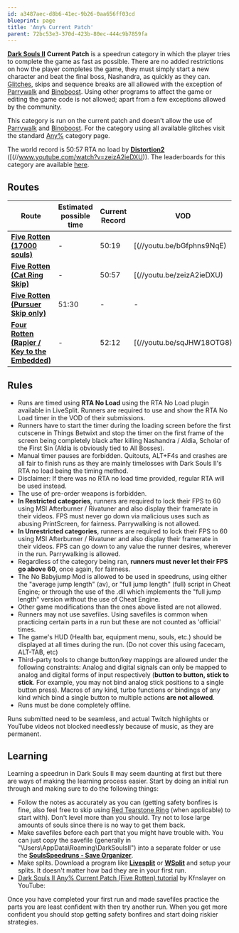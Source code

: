 ```yaml
---
id: a3487aec-d8b6-41ec-9b26-0aa656ff03cd
blueprint: page
title: 'Any% Current Patch'
parent: 72bc53e3-370d-423b-80ec-444c9b7859fa
---
```

[**Dark Souls II**](/darksouls2)  **Current Patch** is a speedrun category in which the player tries to complete the game as fast as possible. There are no added restrictions on how the player completes the game, they must simply start a new character and beat the final boss, Nashandra, as quickly as they can. [Glitches](/glitches), skips and sequence breaks are all allowed with the exception of [Parrywalk](/parrywalk) and [Binoboost](/binoboost). Using other programs to affect the game or editing the game code is not allowed; apart from a few exceptions allowed by the community.

This category is run on the current patch and doesn't allow the use of [Parrywalk](/parrywalk) and [Binoboost](/binoboost). For the category using all available glitches visit the standard [Any%](/any-darksouls2) category page.

The world record is 50:57 RTA no load by [**Distortion2**](//twitch.tv/distortion2) ([(//www.youtube.com/watch?v=zeizA2ieDXU)). The leaderboards for this category are available [here](//darksouls2-leaderboardanypercent-no-oob/bb).

## Routes

| Route | Estimated possible time | Current Record | VOD |
| --- | --- | --- | --- |
| [**Five Rotten (17000 souls)**](https://cdn.discordapp.com/attachments/270540244586201088/738038090379165696/Any__CP_notes_v01.pdf) | - | 50:19 | [(//youtu.be/bGfphns9NqE) |
| [**Five Rotten (Cat Ring Skip)**](http://docs.google.com/spreadsheets/d/1Z9A2zlMx7Ub5uuH3kXqITmRl7M-lPt61TT8EtXpruRM/edit?usp=sharing) | - | 50:57 | [(//youtu.be/zeizA2ieDXU) |
| [**Five Rotten (Pursuer Skip only)**](//pastebin.com/MPkz7Rcj) | 51:30 | - | - |
| [**Four Rotten (Rapier / Key to the Embedded)**](//wiki.speedsouls.com/Four_Rotten) | - | 52:12 | [(//youtu.be/sqJHW18OTG8) |

## Rules

- Runs are timed using **RTA No Load** using the RTA No Load plugin available in LiveSplit. Runners are required to use and show the RTA No Load timer in the VOD of their submissions.
- Runners have to start the timer during the loading screen before the first cutscene in Things Betwixt and stop the timer on the first frame of the screen being completely black after killing Nashandra / Aldia, Scholar of the First Sin (Aldia is obviously tied to All Bosses).
- Manual timer pauses are forbidden. Quitouts, ALT+F4s and crashes are all fair to finish runs as they are mainly timelosses with Dark Souls II's RTA no load being the timing method.
- Disclaimer: If there was no RTA no load time provided, regular RTA will be used instead.
- The use of pre-order weapons is forbidden.
- **In Restricted categories**, runners are required to lock their FPS to 60 using MSI Afterburner / Rivatuner and also display their framerate in their videos. FPS must never go down via malicious uses such as abusing PrintScreen, for fairness. Parrywalking is not allowed.
- **In Unrestricted categories**, runners are required to lock their FPS to 60 using MSI Afterburner / Rivatuner and also display their framerate in their videos. FPS can go down to any value the runner desires, wherever in the run. Parrywalking is allowed.
- Regardless of the category being ran, **runners must never let their FPS go above 60**, once again, for fairness.
- The No Babyjump Mod is allowed to be used in speedruns, using either the "average jump length" (av), or "full jump length" (full) script in Cheat Engine; or through the use of the .dll which implements the "full jump length" version without the use of Cheat Engine.
- Other game modifications than the ones above listed are not allowed.
- Runners may not use savefiles. Using savefiles is common when practicing certain parts in a run but these are not counted as 'official' times.
- The game's HUD (Health bar, equipment menu, souls, etc.) should be displayed at all times during the run. (Do not cover this using facecam, ALT-TAB, etc)
- Third-party tools to change button/key mappings are allowed under the following constraints: Analog and digital signals can only be mapped to analog and digital forms of input respectively (**button to button, stick to stick**. For example, you may not bind analog stick positions to a single button press). Macros of any kind, turbo functions or bindings of any kind which bind a single button to multiple actions **are not allowed**.
- Runs must be done completely offline.

Runs submitted need to be seamless, and actual Twitch highlights or YouTube videos not blocked needlessly because of music, as they are permanent.

## Learning

Learning a speedrun in Dark Souls II may seem daunting at first but there are ways of making the learning process easier. Start by doing an initial run through and making sure to do the following things:

- Follow the notes as accurately as you can (getting safety bonfires is fine, also feel free to skip using [Red Tearstone Ring](//darksouls2.wikidot.com/red-tearstone-ring) (when applicable) to start with). Don't level more than you should. Try not to lose large amounts of souls since there is no way to get them back.
- Make savefiles before each part that you might have trouble with. You can just copy the savefile (generally in "\Users<YourName>\AppData\Roaming\DarkSoulsII<SomeCode>") into a separate folder or use the [**SoulsSpeedruns - Save Organizer**](https://github.com/Kahmul/SoulsSpeedruns-Save-Organizer/releases).
- Make splits. Download a program like [**Livesplit**](//livesplit.org/) or [**WSplit**](//www.mediafire.com/download/x6e6g8d0m5daa3q/WSplit+1.5.2.zip) and setup your splits. It doesn't matter how bad they are in your first run.
- [Dark Souls II Any% Current Patch (Five Rotten) tutorial](//youtu.be/Hi-jQ9dt-0w) by Kfnslayer on YouTube:

Once you have completed your first run and made savefiles practice the parts you are least confident with then try another run. When you get more confident you should stop getting safety bonfires and start doing riskier strategies.
